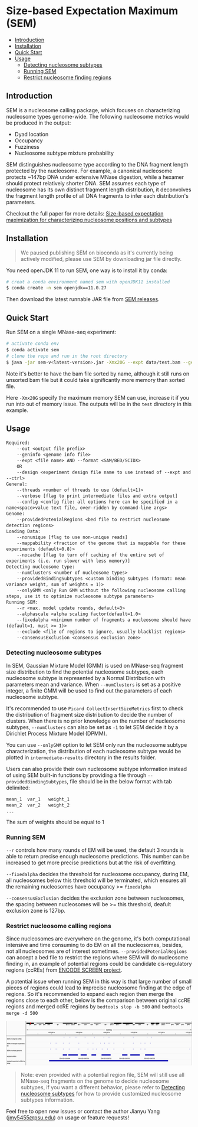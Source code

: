 # Size-based Expectation Maximum (SEM)<a name="sem"></a>

- [Introduction](#intro)
- [Installation](#install)
- [Quick Start](#quick-start)
- [Usage](#usage)
  * [Detecting nucleosome subtypes](#subtype)
  * [Running SEM](#run)
  * [Restrict nucleosome finding regions](#restrict)

## Introduction<a name="intro"></a>

SEM is a nucleosome calling package, which focuses on characterizing nucleosome types genome-wide. The following nucleosome metrics would be produced in the output:

- Dyad location
- Occupancy
- Fuzziness
- Nucleosome subtype mixture probability

SEM distinguishes nucleosome type according to the DNA fragment length protected by the nucleosome. For example, a canonical nucleosome protects ~147bp DNA under extensive MNase digestion, while a hexamer should protect relatively shorter DNA. SEM assumes each type of nucleosome has its own distinct fragment length distribution, it deconvolves the fragment length profile of all DNA fragments to infer each distribution's parameters.

Checkout the full paper for more details:
[Size-based expectation maximization for characterizing nucleosome positions and subtypes](http://dx.doi.org/10.1101/gr.279138.124)

## Installation<a name="install"></a>

> We paused publishing SEM on bioconda as it's currently being actively modified, please use SEM by downloading jar file directly.

You need openJDK 11 to run SEM, one way is to install it by conda:

```bash
# creat a conda environment named sem with openJDK11 installed
$ conda create -n sem openjdk==11.0.27
```

Then download the latest runnable JAR file from [SEM releases](https://github.com/YenLab/SEM/releases).

## Quick Start<a name="quick-start"></a>

Run SEM on a single MNase-seq experiment:

```bash
# activate conda env
$ conda activate sem
# clone the repo and run in the root directory
$ java -jar sem-v<latest-version>.jar -Xmx20G --expt data/test.bam --geninfo data/mm10.fa.fai --out test/ --numClusters 3 --threads 1
```

Note it's better to have the bam file sorted by name, although it still runs on unsorted bam file but it could take significantly more memory than sorted file.

Here `-Xmx20G` specify the maximum memory SEM can use, increase it if you run into out of memory issue. The outputs will be in the `test` directory in this example.

## Usage<a name="usage"></a>

```
Required:
	--out <output file prefix>
	--geninfo <genome info file>
	--expt <file name> AND --format <SAM/BED/SCIDX>
	OR
	--design <experiment design file name to use instead of --expt and --ctrl>
General:
	--threads <number of threads to use (default=1)>
	--verbose [flag to print intermediate files and extra output]
	--config <config file: all options here can be specified in a name<space>value text file, over-ridden by command-line args>
Genome:
	--providedPotenialRegions <bed file to restrict nucleosome detection regions> 
Loading Data:
	--nonunique [flag to use non-unique reads]
	--mappability <fraction of the genome that is mappable for these experiments (default=0.8)>
	--nocache [flag to turn off caching of the entire set of experiments (i.e. run slower with less memory)]
Detecting nucleosome type:
	--numClusters <number of nucleosome types> 
	--providedBindingSubtypes <custom binding subtypes (format: mean variance weight, sum of weights = 1)> 
	--onlyGMM <only Run GMM without the following nucleosome calling steps, use it to optimize nucleosome subtype parameters>
Running SEM:
	--r <max. model update rounds, default=3>
	--alphascale <alpha scaling factor(default=1.0>
	--fixedalpha <minimum number of fragments a nucleosome should have (default=1, must >= 1)>
	--exclude <file of regions to ignore, usually blacklist regions>
	--consensusExclusion <consensus exclusion zone>
```

### Detecting nucleosome subtypes<a name="subtype"></a>

In SEM, Gaussian Mixture Model (GMM) is used on MNase-seq fragment size distribution to find the potential nucleosome subtypes, each nucleosome subtype is represented by a Normal Distribution with parameters mean and variance. When `--numClusters` is set as a positive integer, a finite GMM will be used to find out the parameters of each nucleosome subtype.

It's recommended to use `Picard CollectInsertSizeMetrics` first to check the distribution of fragment size distribution to decide the number of clusters. When there is no prior knowledge on the number of nucleosome subtypes, `--numClusters` can also be set as `-1` to let SEM decide it by a Dirichlet Process Mixture Model (DPMM).

You can use `--onlyGMM` option to let SEM only run the nucleosome subtype characterization, the distribution of each nucleosome subtype would be plotted in `intermediate-results` directory in the results folder.

Users can also provide their own nucleosome subtype information instead of using SEM built-in functions by providing a file through `--providedBindingSubtypes`, file should be in the below format with tab delimited:

```
mean_1	var_1	weight_1
mean_2	var_2	weight_2
...
```

The sum of weights should be equal to 1

### Running SEM<a name="run"></a>

`--r` controls how many rounds of EM will be used, the default 3 rounds is able to return precise enough nucleosome predictions. This number can be increased to get more precise predictions but at the risk of overfitting.

`--fixedalpha` decides the threshold for nucleosome occupancy, during EM, all nucleosomes below this threshold will be terminated, which ensures all the remaining nucleosomes have occupancy >= `fixedalpha`

`--consensusExclusion` decides the exclusion zone between nucleosomes, the spacing between nucleosomes will be >= this threshold, deafult exclusion zone is 127bp.

### Restrict nucleosome calling regions<a name="restrict"></a>

Since nucleosomes are everywhere on the genome, it's both computational intensive and time consuming to do EM on all the nucleosomes, besides, not all nucleosomes are of interest sometimes. `--providedPotenialRegions` can accept a bed file to restrict the regions where SEM will do nucleosome finding in, an example of potential regions could be candidate cis-regulatory regions (ccREs) from [ENCODE SCREEN project](https://screen.encodeproject.org/).

A potential issue when running SEM in this way is that large number of small pieces of regions could lead to imprecise nucleosome finding at the edge of regions. So it's recommended to expand each region then merge the regions close to each other, below is the comparison between original ccRE regions and merged ccRE regions by `bedtools slop -b 500` and `bedtools merge -d 500`

![example region of user provided regions](https://raw.githubusercontent.com/YenLab/SEM/master/images/igv_comparison_expanded_merged_ccREs.png)

> Note: even provided with a potential region file, SEM will still use all MNase-seq fragments on the genome to decide nucleosome subtypes, if you want a different behavior, please refer to [Detecting nucleosome subtypes](#subtype) for how to provide customized nucleosome subtypes information.

Feel free to open new issues or contact the author Jianyu Yang (<a href="mailto:jmy5455@psu.edu">jmy5455@psu.edu</a>) on usage or feature requests!





